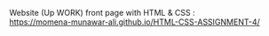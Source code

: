 Website (Up WORK) front page with HTML & CSS :
<br>
https://momena-munawar-ali.github.io/HTML-CSS-ASSIGNMENT-4/
